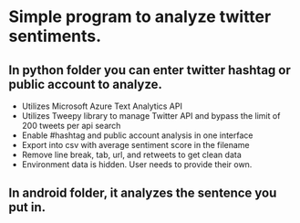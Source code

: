 # Simple program to analyze twitter sentiments.

## In python folder you can enter twitter hashtag or public account to analyze.
  * Utilizes Microsoft Azure Text Analytics API 
  * Utilizes Tweepy library to manage Twitter API and bypass the limit of 200 tweets per api search
  * Enable #hashtag and public account analysis in one interface
  * Export into csv with average sentiment score in the filename
  * Remove line break, tab, url, and retweets to get clean data
  * Environment data is hidden. User needs to provide their own.

## In android folder, it analyzes the sentence you put in. 
